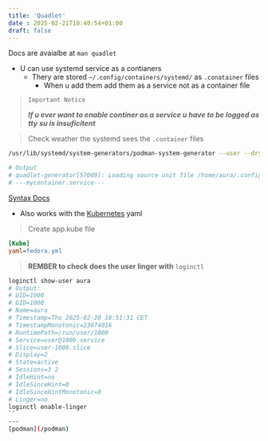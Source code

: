 ```yaml
---
title: 'Quadlet'
date : 2025-02-21T10:40:54+01:00
draft: false
---
```

Docs are avaialbe at `man quadlet`
* U can use systemd service as a contianers 
    * Thery are stored `~/.config/containers/systemd/` as `.conatainer` files
        * When u add them add them as  a service not as a container file 
    
>`Important Notice` 
>
>***If  u ever want to enable continer as a service u have to be logged as tty su is insuficitent***

> Check weather the systemd sees the `.container` files
```bash 
/usr/lib/systemd/system-generators/podman-system-generator --user --dryrun

# Output
# quadlet-generator[57009]: Loading source unit file /home/aura/.config/containers/systemd/mycontainer.container
# ---mycontainer.service---
```

[Syntax Docs](https://github.com/containers/quadlet/blob/main/docs/Fileformat.md)
*  Also works with the [Kubernetes](/CKA/Kubernetes) yaml
> Create  app.kube  file
```ini
[Kube]
yaml=fedora.yml

```
> **REMBER to check does the user linger with**  `loginctl`
```bash
loginctl show-user aura
# Output:
# UID=1000
# GID=1000
# Name=aura
# Timestamp=Thu 2025-02-20 18:51:31 CET
# TimestampMonotonic=23674016
# RuntimePath=/run/user/1000
# Service=user@1000.service
# Slice=user-1000.slice
# Display=2
# State=active
# Sessions=3 2
# IdleHint=no
# IdleSinceHint=0
# IdleSinceHintMonotonic=0
# Linger=no
loginctl enable-linger
``
--- 
[podman](/podman)

